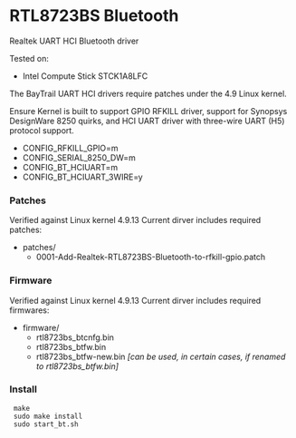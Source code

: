 # RTL8723BS Bluetooth
Realtek UART HCI Bluetooth driver

Tested on:
- Intel Compute Stick STCK1A8LFC

The BayTrail UART HCI drivers require patches under the 4.9 Linux kernel.

Ensure Kernel is built to support GPIO RFKILL driver, support for Synopsys
DesignWare 8250 quirks, and HCI UART driver with three-wire UART (H5)
protocol support.

- CONFIG_RFKILL_GPIO=m
- CONFIG_SERIAL_8250_DW=m
- CONFIG_BT_HCIUART=m
- CONFIG_BT_HCIUART_3WIRE=y


### Patches
Verified against Linux kernel 4.9.13
Current dirver includes required patches:
- patches/
  - 0001-Add-Realtek-RTL8723BS-Bluetooth-to-rfkill-gpio.patch


### Firmware
Verified against Linux kernel 4.9.13
Current dirver includes required firmwares:
- firmware/
  - rtl8723bs_btcnfg.bin
  - rtl8723bs_btfw.bin
  - rtl8723bs_btfw-new.bin			*[can be used, in certain cases, if renamed to rtl8723bs_btfw.bin]*


### Install
```
 make
 sudo make install
 sudo start_bt.sh
 
 ```

